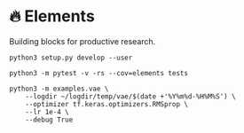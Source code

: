 # 🔥 Elements

Building blocks for productive research.

```
python3 setup.py develop --user
```

```
python3 -m pytest -v -rs --cov=elements tests
```

```
python3 -m examples.vae \
    --logdir ~/logdir/temp/vae/$(date +'%Y%m%d-%H%M%S') \
    --optimizer tf.keras.optimizers.RMSprop \
    --lr 1e-4 \
    --debug True
```
